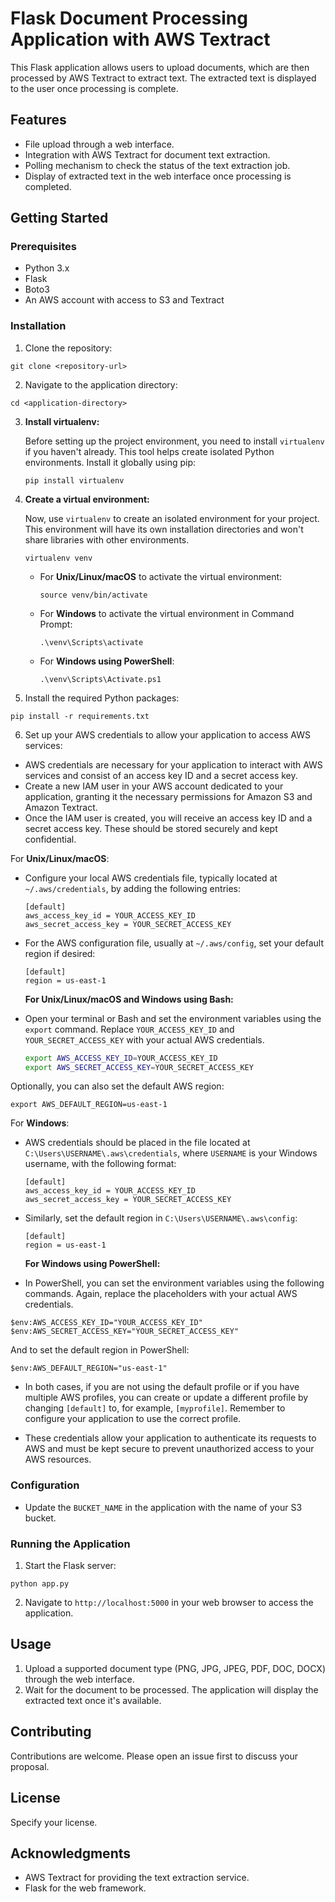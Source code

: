 # Flask Document Processing Application with AWS Textract

This Flask application allows users to upload documents, which are then processed by AWS Textract to extract text. The extracted text is displayed to the user once processing is complete.

## Features

- File upload through a web interface.
- Integration with AWS Textract for document text extraction.
- Polling mechanism to check the status of the text extraction job.
- Display of extracted text in the web interface once processing is completed.

## Getting Started

### Prerequisites

- Python 3.x
- Flask
- Boto3
- An AWS account with access to S3 and Textract

### Installation

1. Clone the repository:
```
git clone <repository-url>
```

2. Navigate to the application directory:
```
cd <application-directory>
```

3. **Install virtualenv:**

   Before setting up the project environment, you need to install `virtualenv` if you haven't already. This tool helps create isolated Python environments. Install it globally using pip:

   ```
   pip install virtualenv
   ```

4. **Create a virtual environment:**

   Now, use `virtualenv` to create an isolated environment for your project. This environment will have its own installation directories and won't share libraries with other environments.

   ```
   virtualenv venv
   ```

   - For **Unix/Linux/macOS** to activate the virtual environment:

     ```
     source venv/bin/activate
     ```

   - For **Windows** to activate the virtual environment in Command Prompt:

     ```
     .\venv\Scripts\activate
     ```

   - For **Windows using PowerShell**:

     ```
     .\venv\Scripts\Activate.ps1
     ```


5. Install the required Python packages:
```
pip install -r requirements.txt
```

6. Set up your AWS credentials to allow your application to access AWS services:

- AWS credentials are necessary for your application to interact with AWS services and consist of an access key ID and a secret access key.
- Create a new IAM user in your AWS account dedicated to your application, granting it the necessary permissions for Amazon S3 and Amazon Textract.
- Once the IAM user is created, you will receive an access key ID and a secret access key. These should be stored securely and kept confidential.

For **Unix/Linux/macOS**:

- Configure your local AWS credentials file, typically located at `~/.aws/credentials`, by adding the following entries:

  ```
  [default]
  aws_access_key_id = YOUR_ACCESS_KEY_ID
  aws_secret_access_key = YOUR_SECRET_ACCESS_KEY
  ```

- For the AWS configuration file, usually at `~/.aws/config`, set your default region if desired:

  ```
  [default]
  region = us-east-1
  ```

  **For Unix/Linux/macOS and Windows using Bash:**

- Open your terminal or Bash and set the environment variables using the `export` command. Replace `YOUR_ACCESS_KEY_ID` and `YOUR_SECRET_ACCESS_KEY` with your actual AWS credentials.

   ```bash
   export AWS_ACCESS_KEY_ID=YOUR_ACCESS_KEY_ID
   export AWS_SECRET_ACCESS_KEY=YOUR_SECRET_ACCESS_KEY
   ```
Optionally, you can also set the default AWS region:

```
export AWS_DEFAULT_REGION=us-east-1
```

For **Windows**:

- AWS credentials should be placed in the file located at `C:\Users\USERNAME\.aws\credentials`, where `USERNAME` is your Windows username, with the following format:

  ```
  [default]
  aws_access_key_id = YOUR_ACCESS_KEY_ID
  aws_secret_access_key = YOUR_SECRET_ACCESS_KEY
  ```

- Similarly, set the default region in `C:\Users\USERNAME\.aws\config`:

  ```
  [default]
  region = us-east-1
  ```
  **For Windows using PowerShell:**

- In PowerShell, you can set the environment variables using the following commands. Again, replace the placeholders with your actual AWS credentials.

```
$env:AWS_ACCESS_KEY_ID="YOUR_ACCESS_KEY_ID"
$env:AWS_SECRET_ACCESS_KEY="YOUR_SECRET_ACCESS_KEY"
```

And to set the default region in PowerShell:

```
$env:AWS_DEFAULT_REGION="us-east-1"
```

- In both cases, if you are not using the default profile or if you have multiple AWS profiles, you can create or update a different profile by changing `[default]` to, for example, `[myprofile]`. Remember to configure your application to use the correct profile.

- These credentials allow your application to authenticate its requests to AWS and must be kept secure to prevent unauthorized access to your AWS resources.


### Configuration

- Update the `BUCKET_NAME` in the application with the name of your S3 bucket.

### Running the Application

1. Start the Flask server:
```
python app.py
```

2. Navigate to `http://localhost:5000` in your web browser to access the application.

## Usage

1. Upload a supported document type (PNG, JPG, JPEG, PDF, DOC, DOCX) through the web interface.
2. Wait for the document to be processed. The application will display the extracted text once it's available.

## Contributing

Contributions are welcome. Please open an issue first to discuss your proposal.

## License

Specify your license.

## Acknowledgments

- AWS Textract for providing the text extraction service.
- Flask for the web framework.

